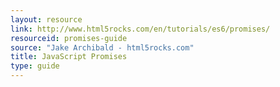 ```yaml
---
layout: resource
link: http://www.html5rocks.com/en/tutorials/es6/promises/
resourceid: promises-guide
source: "Jake Archibald - html5rocks.com"
title: JavaScript Promises
type: guide
---
```


